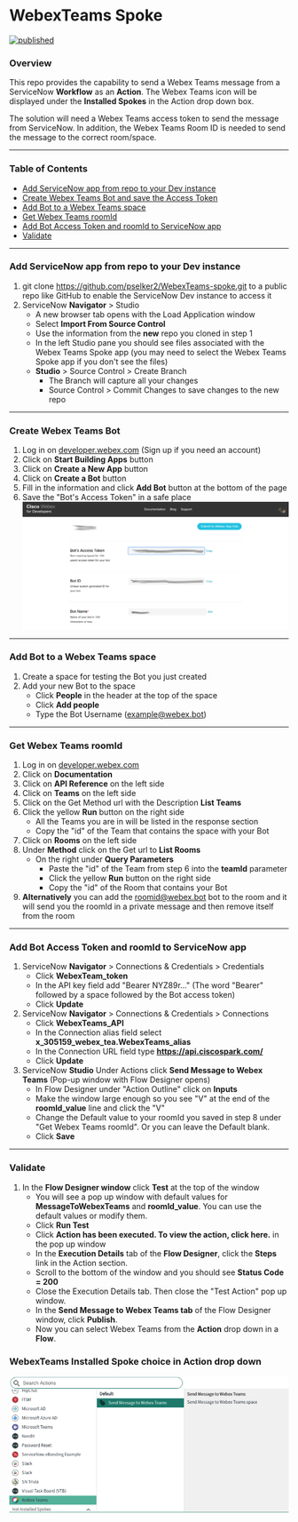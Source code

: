 # WebexTeams Spoke

[![published](https://static.production.devnetcloud.com/codeexchange/assets/images/devnet-published.svg)](https://developer.cisco.com/codeexchange/github/repo/pselker2/WebexTeams-spoke)

### **Overview**

This repo provides the capability to send a Webex Teams message from a ServiceNow **Workflow** as an **Action**. The Webex Teams icon will be displayed under the **Installed Spokes** in the Action drop down box.

The solution will need a Webex Teams access token to send the message from ServiceNow. In addition, the Webex Teams Room ID is needed to send the message to the correct room/space. 

---

### **Table of Contents**

- [Add ServiceNow app from repo to your Dev instance](https://github.com/pselker2/WebexTeams-spoke/#add-servicenow-app-from-repo-to-your-dev-instance)
- [Create Webex Teams Bot and save the Access Token](https://github.com/pselker2/WebexTeams-spoke/#create-webex-teams-bot)
- [Add Bot to a Webex Teams space](https://github.com/pselker2/WebexTeams-spoke/#add-bot-to-a-webex-teams-space)
- [Get Webex Teams roomId](https://github.com/pselker2/WebexTeams-spoke/#get-webex-teams-roomid)
- [Add Bot Access Token and roomId to ServiceNow app](https://github.com/pselker2/WebexTeams-spoke/#add-bot-access-token-and-roomid-to-servicenow-app)
- [Validate](https://github.com/pselker2/WebexTeams-spoke/#validate)

---

### **Add ServiceNow app from repo to your Dev instance**

1. git clone https://github.com/pselker2/WebexTeams-spoke.git to a public repo like GitHub to enable the ServiceNow Dev instance to access it
2. ServiceNow **Navigator** > Studio
    - A new browser tab opens with the Load Application window
    - Select **Import From Source Control**
    - Use the information from the **new** repo you cloned in step 1
    - In the left Studio pane you should see files associated with the Webex Teams Spoke app (you may need to select the Webex Teams Spoke app if you don't see the files)
    - **Studio** > Source Control > Create Branch
        - The Branch will capture all your changes
        - Source Control > Commit Changes  to save changes to the new repo 

---

### **Create Webex Teams Bot**

1. Log in on [developer.webex.com](https://https://developer.webex.com) (Sign up if you need an account)
2. Click on **Start Building Apps** button
3. Click on **Create a New App** button
4. Click on **Create a Bot** button
5. Fill in the information and click **Add Bot** button at the bottom of the page
6. Save the "Bot's Access Token" in a safe place
![alt text](App_Bot_Token.png)

---

### **Add Bot to a Webex Teams space**

1. Create a space for testing the Bot you just created
2. Add your new Bot to the space
    - Click **People** in the header at the top of the space
    - Click **Add people**
    - Type the Bot Username (example@webex.bot)
    
---

### **Get Webex Teams roomId**

1. Log in on [developer.webex.com](https://https://developer.webex.com)
2. Click on **Documentation**
3. Click on **API Reference** on the left side
4. Click on **Teams** on the left side
5. Click on the Get Method url with the Description **List Teams**
6. Click the yellow **Run** button on the right side
    - All the Teams you are in will be listed in the response section
    - Copy the "id" of the Team that contains the space with your Bot
7. Click on **Rooms** on the left side
8. Under **Method** click on the Get url to **List Rooms**
    - On the right under **Query Parameters**
        - Paste the "id" of the Team from step 6 into the **teamId** parameter
        - Click the yellow **Run** button on the right side
        - Copy the "id" of the Room that contains your Bot
9. **Alternatively** you can add the roomid@webex.bot bot to the room and it will send you the roomId in a private message and then remove itself from the room

---

### **Add Bot Access Token and roomId to ServiceNow app**

1. ServiceNow **Navigator** > Connections & Credentials > Credentials 
    - Click **WebexTeam_token**
    - In the API key field add "Bearer NYZ89r..." (The word "Bearer" followed by a space followed by the Bot access token)
    - Click **Update**
2. ServiceNow **Navigator** > Connections & Credentials > Connections 
    - Click **WebexTeams_API**
    - In the Connection alias field select **x_305159_webex_tea.WebexTeams_alias**
    - In the Connection URL field type **https://api.ciscospark.com/**
    - Click **Update**
3. ServiceNow **Studio** Under Actions click **Send Message to Webex Teams** (Pop-up window with Flow Designer opens)
    - In Flow Designer under "Action Outline" click on **Inputs**
    - Make the window large enough so you see "V" at the end of the **roomId_value** line and click the "V"
    - Change the Default value to your roomId you saved in step 8 under "Get Webex Teams roomId".  Or you can leave the Default blank.
    - Click **Save**
    
---

### **Validate**

1. In the **Flow Designer window** click **Test** at the top of the window
    - You will see a pop up window with default values for **MessageToWebexTeams** and **roomId_value**.  You can use the default values or modify them.
    - Click **Run Test**
    - Click **Action has been executed.  To view the action, click here.** in the pop up window
    - In the **Execution Details** tab of the **Flow Designer**, click the **Steps** link in the Action section.
    - Scroll to the bottom of the window and you should see **Status Code = 200**
    - Close the Execution Details tab. Then close the "Test Action" pop up window.
    - In the **Send Message to Webex Teams tab** of the Flow Designer window, click **Publish**.
    - Now you can select Webex Teams from the **Action** drop down in a **Flow**.
    
### WebexTeams Installed Spoke choice in Action drop down
![alt text](WebexTeamsSpoke.png)

